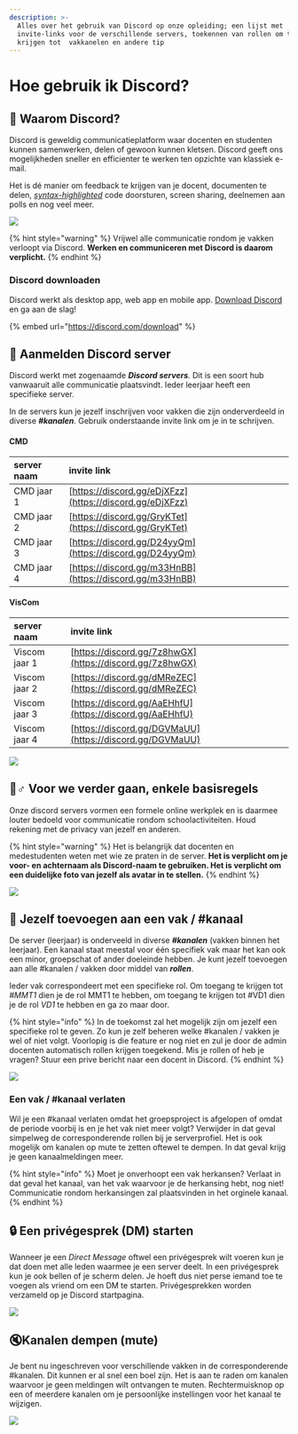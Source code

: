 ```yaml
---
description: >-
  Alles over het gebruik van Discord op onze opleiding; een lijst met
  invite-links voor de verschillende servers, toekennen van rollen om toegang te
  krijgen tot  vakkanelen en andere tip
---
```


# Hoe gebruik ik Discord?

## 🤷 Waarom Discord?

Discord is geweldig communicatieplatform waar docenten en studenten kunnen samenwerken, delen of gewoon kunnen kletsen. Discord geeft ons mogelijkheden sneller en efficienter te werken ten opzichte van klassiek e-mail. 

Het is dé manier om feedback te krijgen van je docent, documenten te delen, [_syntax-highlighted_](https://en.wikipedia.org/wiki/Syntax_highlighting) code doorsturen, screen sharing, deelnemen aan polls en nog veel meer. 

![](../.gitbook/assets/c01c644bc9fa2a28678ae2f44969d248.svg)

{% hint style="warning" %}
Vrijwel alle communicatie rondom je vakken verloopt via Discord. **Werken en communiceren met Discord is daarom verplicht.**
{% endhint %}

### Discord downloaden

Discord werkt als desktop app, web app en mobile app. [Download Discord](https://discord.com/download) en ga aan de slag!

{% embed url="https://discord.com/download" %}

## 🤘 Aanmelden Discord server

Discord werkt met zogenaamde _**Discord servers**._ Dit is een soort hub vanwaaruit alle communicatie plaatsvindt. Ieder leerjaar heeft een specifieke server. 

In de servers kun je jezelf inschrijven voor vakken die zijn onderverdeeld in diverse _**\#kanalen**_. Gebruik onderstaande invite link om je in te schrijven.

#### CMD

| server naam | invite link |
| :--- | :--- |
| CMD jaar 1 | [https://discord.gg/eDjXFzz](https://discord.gg/eDjXFzz) |
| CMD jaar 2 | [https://discord.gg/GryKTet](https://discord.gg/GryKTet) |
| CMD jaar 3 | [https://discord.gg/D24yyQm](https://discord.gg/D24yyQm) |
| CMD jaar 4 | [https://discord.gg/m33HnBB](https://discord.gg/m33HnBB) |

#### VisCom

| server naam | invite link |
| :--- | :--- |
| Viscom jaar 1 | [https://discord.gg/7z8hwGX](https://discord.gg/7z8hwGX) |
| Viscom jaar 2 | [https://discord.gg/dMReZEC](https://discord.gg/dMReZEC) |
| Viscom jaar 3 | [https://discord.gg/AaEHhfU](https://discord.gg/AaEHhfU) |
| Viscom jaar 4 | [https://discord.gg/DGVMaUU](https://discord.gg/DGVMaUU) |

![](../.gitbook/assets/f61264d792fd2556a618c95d97b5de07.svg)

## 🙋♂ Voor we verder gaan, enkele basisregels

Onze discord servers vormen een formele online werkplek en is daarmee louter bedoeld voor communicatie rondom schoolactiviteiten. Houd rekening met de privacy van jezelf en anderen. 

{% hint style="warning" %}
Het is belangrijk dat docenten en medestudenten weten met wie ze praten in de server. **Het is verplicht om je voor- en achternaam als Discord-naam te gebruiken. Het is verplicht om een duidelijke foto van jezelf als avatar in te stellen.**
{% endhint %}

![](../.gitbook/assets/screenshot-2020-08-25-at-10.30.12.png)

## 🚗 Jezelf toevoegen aan een vak / \#kanaal

De server \(leerjaar\) is onderveeld in diverse _**\#kanalen**_ \(vakken binnen het leerjaar\). Een kanaal staat meestal voor één specifiek vak maar het kan ook een minor, groepschat of ander doeleinde hebben. Je kunt jezelf toevoegen aan alle \#kanalen / vakken door middel van _**rollen**_.

Ieder vak correspondeert met een specifieke rol. Om toegang te krijgen tot _\#MMT1_  dien je de rol MMT1 te hebben, om toegang te krijgen tot \#VD1 dien je de rol _VD1_ te hebben en ga zo maar door.

{% hint style="info" %}
In de toekomst zal het mogelijk zijn om jezelf een specifieke rol te geven. Zo kun je zelf beheren welke \#kanalen / vakken je wel of niet volgt. Voorlopig is die feature er nog niet en zul je door de admin docenten automatisch rollen krijgen toegekend. Mis je rollen of heb je vragen? Stuur een prive bericht naar een docent in Discord.
{% endhint %}

![](../.gitbook/assets/screenshot-2020-08-25-at-12.12.55.png)

### Een vak / \#kanaal verlaten

Wil je een \#kanaal verlaten omdat het groepsproject is afgelopen of omdat de periode voorbij is en je het vak niet meer volgt? Verwijder in dat geval simpelweg de corresponderende rollen bij je serverprofiel. Het is ook mogelijk om kanalen op mute te zetten oftewel te dempen. In dat geval krijg je geen kanaalmeldingen meer.

{% hint style="info" %}
Moet je onverhoopt een vak herkansen? Verlaat in dat geval het kanaal, van het vak waarvoor je de herkansing hebt, nog niet! Communicatie rondom herkansingen zal plaatsvinden in het orginele kanaal. 
{% endhint %}

## 🔒 Een privégesprek \(DM\) starten

Wanneer je een _Direct Message_ oftwel een privégesprek wilt voeren kun je dat doen met alle leden waarmee je een server deelt. In een privégesprek kun je ook bellen of je scherm delen. Je hoeft dus niet perse iemand toe te voegen als vriend om een DM te starten. Privégesprekken worden verzameld op je Discord startpagina. 

![](../.gitbook/assets/screenshot-2020-08-25-at-12.23.36.png)

## 🔇Kanalen dempen \(mute\)

Je bent nu ingeschreven voor verschillende vakken in de corresponderende \#kanalen. Dit kunnen er al snel een boel zijn. Het is aan te raden om kanalen waarvoor je geen meldingen wilt ontvangen te muten. Rechtermuisknop op een of meerdere kanalen om je persoonlijke instellingen voor het kanaal te wijzigen.

![](../.gitbook/assets/screenshot-2020-08-25-at-12.31.42.png)

